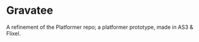 Gravatee
========

A refinement of the Platformer repo; a platformer prototype, made in AS3 &amp; Flixel.